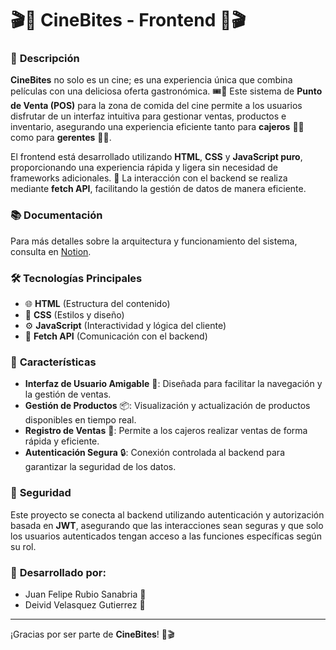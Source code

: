 # 🎬🍿 **CineBites - Frontend** 🍿🎬

### 📝 **Descripción**

**CineBites** no solo es un cine; es una experiencia única que combina películas con una deliciosa oferta gastronómica. 🎟️🍔 Este sistema de **Punto de Venta (POS)** para la zona de comida del cine permite a los usuarios disfrutar de un interfaz intuitiva para gestionar ventas, productos e inventario, asegurando una experiencia eficiente tanto para **cajeros** 👨‍💳 como para **gerentes** 👨‍💼.

El frontend está desarrollado utilizando **HTML**, **CSS** y **JavaScript puro**, proporcionando una experiencia rápida y ligera sin necesidad de frameworks adicionales. 📄 La interacción con el backend se realiza mediante **fetch API**, facilitando la gestión de datos de manera eficiente.

### 📚 **Documentación**

Para más detalles sobre la arquitectura y funcionamiento del sistema, consulta en <a href="https://wind-evening-0e9.notion.site/CineBites-Frontend-113a725d261f8099a83fc18cee8768eb?pvs=4" target="_blank">Notion</a>.


### 🛠️ **Tecnologías Principales**

- 🌐 **HTML** (Estructura del contenido)
- 🎨 **CSS** (Estilos y diseño)
- ⚙️ **JavaScript** (Interactividad y lógica del cliente)
- 📡 **Fetch API** (Comunicación con el backend)

### 🎯 **Características**

- **Interfaz de Usuario Amigable** 👥: Diseñada para facilitar la navegación y la gestión de ventas.
- **Gestión de Productos** 📦: Visualización y actualización de productos disponibles en tiempo real.
- **Registro de Ventas** 🧾: Permite a los cajeros realizar ventas de forma rápida y eficiente.
- **Autenticación Segura** 🔒: Conexión controlada al backend para garantizar la seguridad de los datos.

### 🔑 **Seguridad**

Este proyecto se conecta al backend utilizando autenticación y autorización basada en **JWT**, asegurando que las interacciones sean seguras y que solo los usuarios autenticados tengan acceso a las funciones específicas según su rol.

### 👥 **Desarrollado por:**

- Juan Felipe Rubio Sanabria 🌟
- Deivid Velasquez Gutierrez 🌟

---

¡Gracias por ser parte de **CineBites**! 🍿🎬
